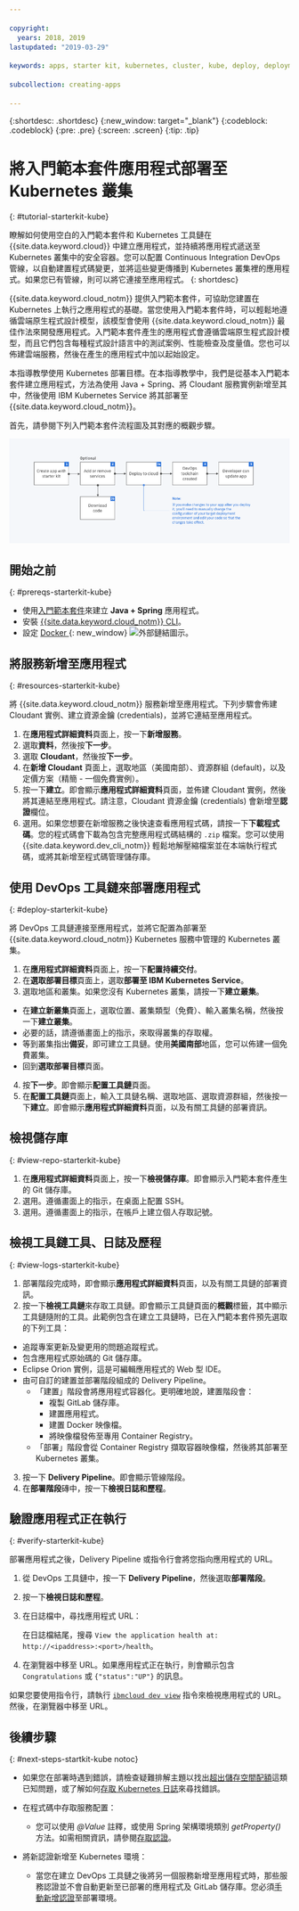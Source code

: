 ```yaml
---

copyright:
  years: 2018, 2019
lastupdated: "2019-03-29"

keywords: apps, starter kit, kubernetes, cluster, kube, deploy, deployment

subcollection: creating-apps

---
```


{:shortdesc: .shortdesc}
{:new_window: target="_blank"}
{:codeblock: .codeblock}
{:pre: .pre}
{:screen: .screen}
{:tip: .tip}

# 將入門範本套件應用程式部署至 Kubernetes 叢集
{: #tutorial-starterkit-kube}

瞭解如何使用空白的入門範本套件和 Kubernetes 工具鏈在 {{site.data.keyword.cloud}} 中建立應用程式，並持續將應用程式遞送至 Kubernetes 叢集中的安全容器。您可以配置 Continuous Integration DevOps 管線，以自動建置程式碼變更，並將這些變更傳播到 Kubernetes 叢集裡的應用程式。如果您已有管線，則可以將它連接至應用程式。
{: shortdesc}

{{site.data.keyword.cloud_notm}} 提供入門範本套件，可協助您建置在 Kubernetes 上執行之應用程式的基礎。當您使用入門範本套件時，可以輕鬆地遵循雲端原生程式設計模型，該模型會使用 {{site.data.keyword.cloud_notm}} 最佳作法來開發應用程式。入門範本套件產生的應用程式會遵循雲端原生程式設計模型，而且它們包含每種程式設計語言中的測試案例、性能檢查及度量值。您也可以佈建雲端服務，然後在產生的應用程式中加以起始設定。

本指導教學使用 Kubernetes 部署目標。在本指導教學中，我們是從基本入門範本套件建立應用程式，方法為使用 Java + Spring、將 Cloudant 服務實例新增至其中，然後使用 IBM Kubernetes Service 將其部署至 {{site.data.keyword.cloud_notm}}。

首先，請參閱下列入門範本套件流程圖及其對應的概觀步驟。

![入門範本套件流程圖](../images/starterkit-flow.png) 

## 開始之前
{: #prereqs-starterkit-kube}

* 使用[入門範本套件](/docs/apps/tutorials?topic=creating-apps-tutorial-starterkit)來建立 **Java + Spring** 應用程式。
* 安裝 [{{site.data.keyword.cloud_notm}} CLI](/docs/cli?topic=cloud-cli-ibmcloud-cli)。
* 設定 [Docker ](https://www.docker.com/get-started){: new_window} ![外部鏈結圖示](../../icons/launch-glyph.svg "外部鏈結圖示")。

## 將服務新增至應用程式
{: #resources-starterkit-kube}

將 {{site.data.keyword.cloud_notm}} 服務新增至應用程式。下列步驟會佈建 Cloudant 實例、建立資源金鑰 (credentials)，並將它連結至應用程式。

1. 在**應用程式詳細資料**頁面上，按一下**新增服務**。
2. 選取**資料**，然後按**下一步**。
3. 選取 **Cloudant**，然後按**下一步**。
4. 在**新增 Cloudant** 頁面上，選取地區（美國南部）、資源群組 (default)，以及定價方案（精簡 - 一個免費實例）。
5. 按一下**建立**。即會顯示**應用程式詳細資料**頁面，並佈建 Cloudant 實例，然後將其連結至應用程式。請注意，Cloudant 資源金鑰 (credentials) 會新增至**認證**欄位。
6. 選用。如果您想要在新增服務之後快速查看應用程式碼，請按一下**下載程式碼**。您的程式碼會下載為包含完整應用程式碼結構的 `.zip` 檔案。您可以使用 {{site.data.keyword.dev_cli_notm}} 輕鬆地解壓縮檔案並在本端執行程式碼，或將其新增至程式碼管理儲存庫。

## 使用 DevOps 工具鏈來部署應用程式
{: #deploy-starterkit-kube}

將 DevOps 工具鏈連接至應用程式，並將它配置為部署至 {{site.data.keyword.cloud_notm}} Kubernetes 服務中管理的 Kubernetes 叢集。

1. 在**應用程式詳細資料**頁面上，按一下**配置持續交付**。
2. 在**選取部署目標**頁面上，選取**部署至 IBM Kubernetes Service**。
3. 選取地區和叢集。如果您沒有 Kubernetes 叢集，請按一下**建立叢集**。
  * 在**建立新叢集**頁面上，選取位置、叢集類型（免費）、輸入叢集名稱，然後按一下**建立叢集**。
  * 必要的話，請遵循畫面上的指示，來取得叢集的存取權。
  * 等到叢集指出**備妥**，即可建立工具鏈。使用**美國南部**地區，您可以佈建一個免費叢集。
  * 回到**選取部署目標**頁面。
4. 按**下一步**。即會顯示**配置工具鏈**頁面。
5. 在**配置工具鏈**頁面上，輸入工具鏈名稱、選取地區、選取資源群組，然後按一下**建立**。即會顯示**應用程式詳細資料**頁面，以及有關工具鏈的部署資訊。

## 檢視儲存庫
{: #view-repo-starterkit-kube}

1. 在**應用程式詳細資料**頁面上，按一下**檢視儲存庫**。即會顯示入門範本套件產生的 Git 儲存庫。
2. 選用。遵循畫面上的指示，在桌面上配置 SSH。
3. 選用。遵循畫面上的指示，在帳戶上建立個人存取記號。

## 檢視工具鏈工具、日誌及歷程
{: #view-logs-starterkit-kube}

1. 部署階段完成時，即會顯示**應用程式詳細資料**頁面，以及有關工具鏈的部署資訊。
2. 按一下**檢視工具鏈**來存取工具鏈。即會顯示工具鏈頁面的**概觀**標籤，其中顯示工具鏈隨附的工具。此範例包含在建立工具鏈時，已在入門範本套件預先選取的下列工具：
  * 追蹤專案更新及變更用的問題追蹤程式。
  * 包含應用程式原始碼的 Git 儲存庫。
  * Eclipse Orion 實例，這是可編輯應用程式的 Web 型 IDE。
  * 由可自訂的建置並部署階段組成的 Delivery Pipeline。
	 * 「建置」階段會將應用程式容器化。更明確地說，建置階段會：
	   * 複製 GitLab 儲存庫。
	   * 建置應用程式。
	   * 建置 Docker 映像檔。
	   * 將映像檔發佈至專用 Container Registry。
	 * 「部署」階段會從 Container Registry 擷取容器映像檔，然後將其部署至 Kubernetes 叢集。
3. 按一下 **Delivery Pipeline**。即會顯示管線階段。
4. 在**部署階段**磚中，按一下**檢視日誌和歷程**。

## 驗證應用程式正在執行
{: #verify-starterkit-kube}

部署應用程式之後，Delivery Pipeline 或指令行會將您指向應用程式的 URL。

1. 從 DevOps 工具鏈中，按一下 **Delivery Pipeline**，然後選取**部署階段**。
2. 按一下**檢視日誌和歷程**。
3. 在日誌檔中，尋找應用程式 URL：

    在日誌檔結尾，搜尋 `View the application health at: http://<ipaddress>:<port>/health`。

4. 在瀏覽器中移至 URL。如果應用程式正在執行，則會顯示包含 `Congratulations` 或 `{"status":"UP"}` 的訊息。

如果您要使用指令行，請執行 [`ibmcloud dev view`](/docs/cli/idt?topic=cloud-cli-idt-cli#view) 指令來檢視應用程式的 URL。然後，在瀏覽器中移至 URL。

## 後續步驟
{: #next-steps-startkit-kube notoc}

* 如果您在部署時遇到錯誤，請檢查疑難排解主題以找出[超出儲存空間配額](/docs/apps?topic=creating-apps-managingapps#exceed_quota)這類已知問題，或了解如何[存取 Kubernetes 日誌](/docs/apps?topic=creating-apps-managingapps#access_kube_logs)來尋找錯誤。

* 在程式碼中存取服務配置：
	- 您可以使用 _@Value_ 註釋，或使用 Spring 架構環境類別 _getProperty()_ 方法。如需相關資訊，請參閱[存取認證](/docs/java-spring?topic=java-spring-configuration#accessing-credentials)。

* 將新認證新增至 Kubernetes 環境：
	- 當您在建立 DevOps 工具鏈之後將另一個服務新增至應用程式時，那些服務認證並不會自動更新至已部署的應用程式及 GitLab 儲存庫。您必須[手動新增認證](/docs/apps?topic=creating-apps-add-credentials-kube)至部署環境。
